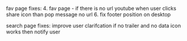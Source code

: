 fav page fixes:
4. fav page - if there is no url youtube when user clicks share icon than pop message no url 
6. fix footer position on desktop


search page fixes:
improve user clarifcation if no trailer and no data icon works then notify user
